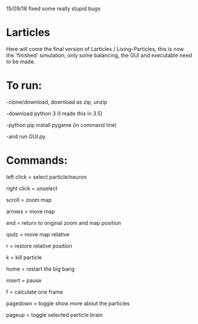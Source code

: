 15/09/18 fixed some really stupid bugs

# Larticles

Here will come the final version of Larticles / Living-Particles, this is now the 'finished' simulation, only some balancing, the GUI and executable need to be made.

# To run:

-clone/download, download as zip, unzip

-download python 3 (I made this in 3.5)

-python pip install pygame (in command line)

-and run GUI.py





# Commands:

left click = select particle/neuron

right click = unselect

scroll = zoom map

arrows = move map

end = return to original zoom and map position

qsdz = move map relative

r = restore relative position

k = kill particle

home = restart the big bang

insert = pause

f = calculate one frame

pagedown = toggle show more about the particles

pageup = toggle selected particle brain
